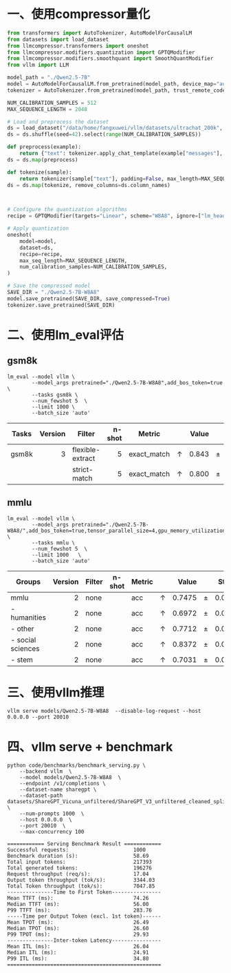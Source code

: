 # 一、使用compressor量化
```python
from transformers import AutoTokenizer, AutoModelForCausalLM
from datasets import load_dataset
from llmcompressor.transformers import oneshot
from llmcompressor.modifiers.quantization import GPTQModifier
from llmcompressor.modifiers.smoothquant import SmoothQuantModifier
from vllm import LLM

model_path = "./Qwen2.5-7B"
model = AutoModelForCausalLM.from_pretrained(model_path, device_map="auto", torch_dtype="auto", trust_remote_code=False)
tokenizer = AutoTokenizer.from_pretrained(model_path, trust_remote_code=False)

NUM_CALIBRATION_SAMPLES = 512
MAX_SEQUENCE_LENGTH = 2048

# Load and preprocess the dataset
ds = load_dataset("/data/home/fangxuwei/vllm/datasets/ultrachat_200k", split="train_sft")
ds = ds.shuffle(seed=42).select(range(NUM_CALIBRATION_SAMPLES))

def preprocess(example):
    return {"text": tokenizer.apply_chat_template(example["messages"], tokenize=False)}
ds = ds.map(preprocess)

def tokenize(sample):
    return tokenizer(sample["text"], padding=False, max_length=MAX_SEQUENCE_LENGTH, truncation=True, add_special_tokens=False)
ds = ds.map(tokenize, remove_columns=ds.column_names)



# Configure the quantization algorithms
recipe = GPTQModifier(targets="Linear", scheme="W8A8", ignore=["lm_head"])

# Apply quantization
oneshot(
    model=model,
    dataset=ds,
    recipe=recipe,
    max_seq_length=MAX_SEQUENCE_LENGTH,
    num_calibration_samples=NUM_CALIBRATION_SAMPLES,
)

# Save the compressed model
SAVE_DIR = "./Qwen2.5-7B-W8A8"
model.save_pretrained(SAVE_DIR, save_compressed=True)
tokenizer.save_pretrained(SAVE_DIR)
```
# 二、使用lm_eval评估
## gsm8k
```
lm_eval --model vllm \
        --model_args pretrained="./Qwen2.5-7B-W8A8",add_bos_token=true  \
        --tasks gsm8k \
        --num_fewshot 5  \
        --limit 1000 \
        --batch_size 'auto'
```

|Tasks|Version|     Filter     |n-shot|  Metric   |   |Value|   |Stderr|
|-----|------:|----------------|-----:|-----------|---|----:|---|-----:|
|gsm8k|      3|flexible-extract|     5|exact_match|↑  |0.843|±  |0.0115|
|     |       |strict-match    |     5|exact_match|↑  |0.800|±  |0.0127|

## mmlu
```
lm_eval --model vllm \
        --model_args pretrained="./Qwen2.5-7B-W8A8/",add_bos_token=true,tensor_parallel_size=4,gpu_memory_utilization=0.7  \
        --tasks mmlu \
        --num_fewshot 5  \
        --limit 1000   \
        --batch_size 'auto'
```

|      Groups      |Version|Filter|n-shot|Metric|   |Value |   |Stderr|
|------------------|------:|------|------|------|---|-----:|---|-----:|
|mmlu              |      2|none  |      |acc   |↑  |0.7475|±  |0.0036|
| - humanities     |      2|none  |      |acc   |↑  |0.6972|±  |0.0067|
| - other          |      2|none  |      |acc   |↑  |0.7712|±  |0.0073|
| - social sciences|      2|none  |      |acc   |↑  |0.8372|±  |0.0066|
| - stem           |      2|none  |      |acc   |↑  |0.7031|±  |0.0079|


# 三、使用vllm推理
```
vllm serve models/Qwen2.5-7B-W8A8  --disable-log-request --host 0.0.0.0 --port 20010
```
# 四、vllm serve + benchmark

```
python code/benchmarks/benchmark_serving.py \
    --backend vllm  \
    --model models/Qwen2.5-7B-W8A8  \
    --endpoint /v1/completions \
    --dataset-name sharegpt \
    --dataset-path datasets/ShareGPT_Vicuna_unfiltered/ShareGPT_V3_unfiltered_cleaned_split.json  \
    --num-prompts 1000  \
    --host 0.0.0.0  \
    --port 20010  \
    --max-concurrency 100
```

```
============ Serving Benchmark Result ============
Successful requests:                     1000
Benchmark duration (s):                  58.69
Total input tokens:                      217393
Total generated tokens:                  196276
Request throughput (req/s):              17.04
Output token throughput (tok/s):         3344.03
Total Token throughput (tok/s):          7047.85
---------------Time to First Token----------------
Mean TTFT (ms):                          74.26
Median TTFT (ms):                        56.00
P99 TTFT (ms):                           283.76
-----Time per Output Token (excl. 1st token)------
Mean TPOT (ms):                          26.49
Median TPOT (ms):                        26.60
P99 TPOT (ms):                           29.93
---------------Inter-token Latency----------------
Mean ITL (ms):                           26.04
Median ITL (ms):                         24.91
P99 ITL (ms):                            34.80
==================================================
```

